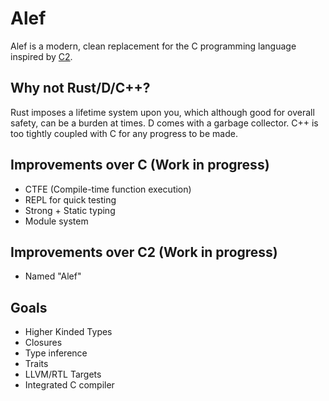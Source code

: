 # Alef #

Alef is a modern, clean replacement for the C programming language
inspired by [C2](http://c2lang.org/).

## Why not Rust/D/C++?

Rust imposes a lifetime system upon you, which although good for overall
safety, can be a burden at times. D comes with a garbage collector.
C++ is too tightly coupled with C for any progress to be made. 

## Improvements over C (Work in progress)
- CTFE (Compile-time function execution)
- REPL for quick testing
- Strong + Static typing
- Module system

## Improvements over C2 (Work in progress)
- Named "Alef"

## Goals
- Higher Kinded Types
- Closures
- Type inference
- Traits
- LLVM/RTL Targets
- Integrated C compiler
